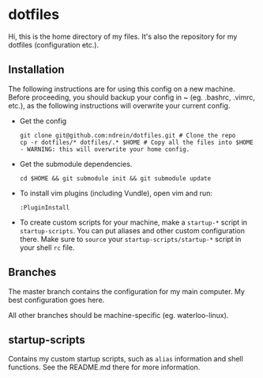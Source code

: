 # dotfiles

Hi, this is the home directory of my files.  It's also the repository for my dotfiles (configuration etc.).

## Installation

The following instructions are for using this config on a new machine.  Before proceeding, you should backup your config in ~ (eg. .bashrc, .vimrc, etc.), as the following instructions will overwrite your current config.

*  Get the config
    ```shell
    git clone git@github.com:ndrein/dotfiles.git # Clone the repo
    cp -r dotfiles/* dotfiles/.* $HOME # Copy all the files into $HOME - WARNING: this will overwrite your home config.
    ```
*  Get the submodule dependencies.
    ```shell
    cd $HOME && git submodule init && git submodule update
    ```
*  To install vim plugins (including Vundle), open vim and run:
    ```vim
    :PluginInstall
    ```
*  To create custom scripts for your machine, make a `startup-*` script in `startup-scripts`.  You can put aliases and other custom configuration there.  Make sure to `source` your `startup-scripts/startup-*` script in your shell `rc` file.


## Branches

The master branch contains the configuration for my main computer.  My best configuration goes here.

All other branches should be machine-specific (eg. waterloo-linux).


## startup-scripts

Contains my custom startup scripts, such as `alias` information and shell functions.  See the README.md there for more information.
